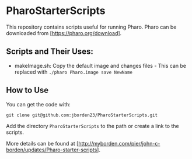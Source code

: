 # PharoStarterScripts
This repository contains scripts useful for running Pharo. Pharo can be downloaded from 
[https://pharo.org/download].

## Scripts and Their Uses:
* makeImage.sh: Copy the default image and changes files - This can be replaced with `./pharo Pharo.image save NewName`
## How to Use
You can get the code with:
```
git clone git@github.com:jborden23/PharoStarterScripts.git
```
Add the directory `PharoStarterScripts` to the path or create a link to the scripts.

More details can be found at [http://myborden.com/pier/john-c-borden/updates/Pharo-starter-scripts]. 
